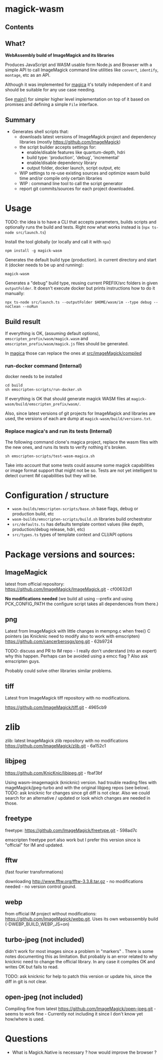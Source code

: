 # magick-wasm


## Contents

<!-- toc -->
 
<!-- tocstop -->


## What?

**WebAssembly build of ImageMagick and its libraries**

Produces JavaScript and WASM usable form Node.js and Browser with a simple API to call  ImageMagick command line utilities like `convert`, `identify`, `montage`, etc as an API.

Although it was implemented for [magica](https://github.com/cancerberoSgx/magica) it's totally independent of it and should be suitable for any use case needing.

See [main()](https://github.com/cancerberoSgx/magica/blob/master/src/main/main.ts) for simpler higher level implementation on top of it based on promises and defining a simple `File` interface.

## Summary

 * Generates shell scripts that: 
   * downloads latest versions of ImageMagick project and dependency libraries (mostly https://github.com/ImageMagick)
   * the script builder accepts settings for: 
     * enable/disable features like quantum-depth, hdri
     * build type: 'production', 'debug', 'incremental'
     * enable/disable dependency library
     * output folder, docker launch, script output, etc
   * WIP settings to re-use existing sources and optimize wasm build time and/or compile only certain libraries
   * WIP : command line tool to call the script generator
   * report git commits/sources for each project downloaded.

# Usage
 
TODO: the idea is to have a CLI that accepts parameters, builds scripts and optionally runs the build and tests. Right now what works instead is (`npx ts-node src/launch.ts`)

Install the tool globally (or locally and call it with `npx`)

```
npm install -g magick-wasm
```

Generates the default build type (production). in current directory and start it (docker needs to be up and running):
```
magick-wasm
```

Generates a "debug" build type, reusing current PREFIX/src folders in given `outputFolder`. 
It doesn't execute docker but prints instructions how to do it manually:

```
npx ts-node src/launch.ts --outputFolder $HOME/wasm/im --type debug --noClean --noRun
```


## Build result 

If everything is OK, (assuming default options), `emscripten_prefix/wasm/magick.wasm` and  `emscripten_prefix/wasm/magick.js` files should be generated.

In [magica](https://github.com/cancerberoSgx/magica) those can replace the ones at [src/imageMagick/compiled](https://github.com/cancerberoSgx/magica/src/imageMagick/compiled)


### run-docker command (Internal)

docker needs to be installed

```
cd build
sh emscripten-scripts/run-docker.sh
```

If everything is OK that should generate magick WASM files at `magick-wasm/build/emscripten_prefix/wasm/`. 

Also, since latest versions of git projects for ImageMagick and libraries are used, the versions of each are dump at `magick-wasm/build/versions.txt`.

### Replace magica's and run its tests (Internal)

The following command clone's magica project, replace the wasm files with the new ones, and runs its tests to verify nothing it's broken.

```
sh emscripten-scripts/test-wasm-magica.sh
```

Take into account that some tests could assume some magick capabilities or image format support that might not be so. Tests are not yet intelligent to detect current IM capabilities but they will be.

# Configuration / structure

 * `wasm-builds/emscripten-scripts/base.sh` base flags, debug or production build, etc
 * `wasm-builds/emscripten-scripts/build.sh` libraries build orchestrator
 * `src/defaults.ts` has defaults template context values (like depth, production/debug release, hdri, etc)
 * `src/types.ts` types of template context and CLI/API options




# Package versions and sources:

## ImageMagick

latest from official repository:  https://github.com/ImageMagick/ImageMagick.git - cf00632d1

**No modifications needed** (we build all using --prefix and using PCK_CONFIG_PATH the configure script takes all dependencies from there.)

## png

Latest from ImageMagick with little changes in mempng.c when free() C pointers (as Knicknic need to modify also to work with emscripten) https://github.com/cancerberosgx/png.git - 62b9724

TODO: discuss and PR to IM repo - I really don't understand (nto an expert) why this happen. Perhaps can be avoided using a emcc flag ? Also ask emscripten guys. 

Probably could solve other libraries similar problems.

## tiff

Latest from ImageMagick tiff repository with no modifications. 
 
https://github.com/ImageMagick/tiff.git - 4965cb9

# zlib 

zlib: latest ImageMagick zlib repository with no modifications
https://github.com/ImageMagick/zlib.git - 6a152c1

## libjpeg

https://github.com/KnicKnic/libjpeg.git - fbaf3bf 

Using wasm-imagemagick (knicknic) version. had trouble reading files with mageMagick/jpeg-turbo and with the original libjpeg repos (see below). TODO: ask knicknic for changes since git diff is not clear. Also we could search for an alternative / updated or look which changes are needed in those.

## freetype

freetype: https://github.com/ImageMagick/freetype.git - 598ad7c

emscripten freetype port also work but I prefer this version since is "official" for IM and updated.

## fftw

(fast fourier transformations)

downloading http://www.fftw.org/fftw-3.3.8.tar.gz - no modifications needed - no version control gound.

## webp

from official IM project without modifications: https://github.com/ImageMagick/webp.git. Uses its own webassembly build (-DWEBP_BUILD_WEBP_JS=on)

## turbo-jpeg (not included)

didn't work for most images since a problem in "markers" . There is some notes documenting this as limitation. But probably is an error related to why knicknic need to change the official library. In any case it compiles OK and writes OK but fails to read. 

TODO: ask knicknic for help to patch this version or update his, since the diff in git is not clear.

## open-jpeg (not included)

Compiling fine from latest https://github.com/ImageMagick/open-jpeg.git  - seems to work fine - Currently not including it since I don't know yet how/where is used. 


# Questions

 * What is Magick.Native is necessary ? how would improve the browser ?
